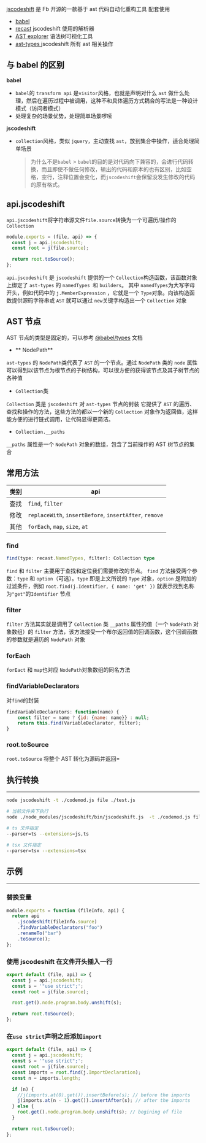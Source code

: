 [jscodeshift](https://github.com/facebook/jscodeshift) 是 Fb 开源的一款基于 ast 代码自动化重构工具
配套使用

- [babel](https://babeljs.io/)
- [recast](https://github.com/benjamn/recast) jscodeshift 使用的解析器
- [AST explorer](http://astexplorer.net/) 语法树可视化工具
- [ast-types ](https://github.com/benjamn/ast-types)jscodeshift 所有 ast 相关操作

## 与 babel 的区别

**babel**

- `babel`的 `transform api` 是`visitor`风格，也就是声明对什么 `ast` 做什么处理，然后在遍历过程中被调用，这种不和具体遍历方式耦合的写法是一种设计模式（访问者模式）
- 处理复杂的场景优势，处理简单场景啰嗦

**jscodeshift**

- `collection`风格，类似 `jquery`，主动查找 `ast`，放到集合中操作，适合处理简单场景
  > 为什么不是`babel` > `babel`的目的是对代码向下兼容的，会进行代码转换，而且即使不做任何修改，输出的代码和原本的也有区别，比如空格，空行，注释位置会变化，而`jscodeshift`会保留没发生修改的代码的原有格式。

## api.jscodeshift

`api.jscodeshift`将字符串源文件`file.source`转换为一个可遍历/操作的`Collection`

```javascript
module.exports = (file, api) => {
  const j = api.jscodeshift;
  const root = j(file.source);

  return root.toSource();
};
```

`api.jscodeshift` 是 `jscodeshift` 提供的一个 `Collection`构造函数，该函数对象上绑定了 `ast-types` 的 `namedTypes `和 `builders`。
其中 `namedTypes`为大写字母开头，例如代码中的 `j.MemberExpression` ，它就是一个 `Type`对象。向该构造函数提供源码字符串或 `AST` 就可以通过 `new`关键字构造出一个 `Collection` 对象

## AST 节点

AST 节点的类型是固定的，可以参考 [@babel/types](https://babeljs.io/docs/en/babel-types) 文档

- ** NodePath**

`ast-types` 的 `NodePath`类代表了 `AST` 的一个节点。通过 `NodePath` 类的 `node` 属性可以得到以该节点为根节点的子树结构，可以很方便的获得该节点及其子树节点的各种值

- `Collection`类

`Collection` 类是 `jscodeshift` 对 `ast-types` 节点的封装
它提供了 `AST` 的遍历、查找和操作的方法，这些方法的都以一个新的 `Collection` 对象作为返回值，这样能方便的进行链式调用，让代码显得更简洁。

- `Collection.__paths`

`__paths` 属性是一个 `NodePath` 对象的数组，包含了当前操作的 AST 树节点的集合

## 常用方法

| 类别 | api                                                    |
| ---- | ------------------------------------------------------ |
| 查找 | `find`, `filter`                                       |
| 修改 | `replaceWith`, `insertBefore`, `insertAfter`, `remove` |
| 其他 | `forEach`, `map`, `size`, `at`                         |

### find

```typescript
find(type: recast.NamedTypes, filter): Collection type
```

`find` 和 `filter` 主要用于查找和定位我们需要修改的节点。
`find` 方法接受两个参数：`type` 和 `option`（可选）。`type` 即是上文所说的 `Type` 对象，`option` 是附加的过滤条件，例如 `root.find(j.Identifier, { name: 'get' })` 就表示找到名称为`"get"`的`Identifier` 节点

### filter

`filter` 方法其实就是调用了 `Collection` 类 `__paths` 属性的值（一个 `NodePath` 对象数组）的 `filter` 方法，该方法接受一个布尔返回值的回调函数，这个回调函数的参数就是遍历的 `NodePath` 对象

### forEach

`forEact` 和 `map`也对应 `NodePath`对象数组的同名方法

### findVariableDeclarators

对`find`的封装

```javascript
findVariableDeclarators: function(name) {
    const filter = name ? {id: {name: name}} : null;
    return this.find(VariableDeclarator, filter);
}
```

### root.toSource

`root.toSource` 将整个 AST 转化为源码并返回=

## 执行转换

---

```bash
node jscodeshift -t ./codemod.js file ./test.js

# 当前文件夹下执行
node ./node_modules/jscodeshift/bin/jscodeshift.js  -t ./codemod.js file ./test.js

# ts 文件指定
--parser=ts --extensions=js,ts

# tsx 文件指定
--parser=tsx --extensions=tsx
```

## 示例

---

### 替换变量

```javascript
module.exports = function (fileInfo, api) {
  return api
    .jscodeshift(fileInfo.source)
    .findVariableDeclarators("foo")
    .renameTo("bar")
    .toSource();
};
```

### 使用 jscodeshift 在文件开头插入一行

```javascript
export default (file, api) => {
  const j = api.jscodeshift;
  const s = '"use strict";';
  const root = j(file.source);

  root.get().node.program.body.unshift(s);

  return root.toSource();
};
```

### 在`use strict`声明之后添加`import`

```javascript
export default (file, api) => {
  const j = api.jscodeshift;
  const s = '"use strict";';
  const root = j(file.source);
  const imports = root.find(j.ImportDeclaration);
  const n = imports.length;

  if (n) {
    //j(imports.at(0).get()).insertBefore(s); // before the imports
    j(imports.at(n - 1).get()).insertAfter(s); // after the imports
  } else {
    root.get().node.program.body.unshift(s); // begining of file
  }

  return root.toSource();
};
```
